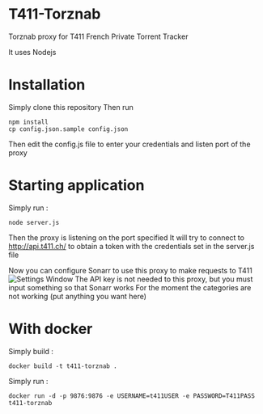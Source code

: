# T411-Torznab

Torznab proxy for T411 French Private Torrent Tracker

It uses Nodejs

# Installation
Simply clone this repository
Then run
```
npm install
cp config.json.sample config.json
```
Then edit the config.js file to enter your credentials and listen port of the proxy

# Starting application
Simply run :
```
node server.js
```
Then the proxy is listening on the port specified
It will try to connect to http://api.t411.ch/ to obtain a token with the credentials set in the server.js file

Now you can configure Sonarr to use this proxy to make requests to T411
![Settings Window](https://raw.github.com/KiLMaN/T411-Torznab/screenshots/T411-Torznab-Sonarr-Configuration.png)
The API key is not needed to this proxy, but you must input something so that Sonarr works
For the moment the categories are not working (put anything you want here)

# With docker
Simply build :
```
docker build -t t411-torznab .
```

Simply run :
```
docker run -d -p 9876:9876 -e USERNAME=t411USER -e PASSWORD=T411PASS t411-torznab
```
